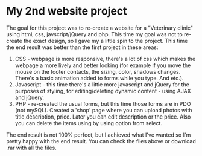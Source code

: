 # My 2nd website project
The goal for this project was to re-create a website for a "Veterinary clinic" using html, css, javscript/jQuery and php. This time my goal was not to re-create the exact design, so I gave my a little spin to the project. This time the end result was better than the first project in these areas: 
1) CSS - webpage is more responsive, there's a lot of css which makes the webpage a more lively and better looking (for example if you move the mouse on the footer contacts, the sizing, color, shadows changes. There's a basic animation added to forms while you type. And etc.).
2) Javascript - this time there's a little more javascript and jQuery for the purposes of styling, for editing/deleting dynamic content - using AJAX and jQuery.
3) PHP - re-created the usual forms, but this time those forms are in PDO (not mySQL). Created a 'shop' page where you can upload photos with title,description, price. Later you can edit description or the price. Also you can delete the items using by using option from select. 

The end result is not 100% perfect, but I achieved what I've wanted so I'm pretty happy with the end result. 
You can check the files above or download .rar with all the files.

